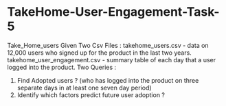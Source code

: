# TakeHome-User-Engagement-Task-5
Take_Home_users
Given Two Csv Files :
takehome_users.csv - data on 12,000 users who signed up for the product in the last two years.
takehome_user_engagement.csv - summary table of each day that a user logged into the product.
Two Queries :
1. Find Adopted users ? (who has logged into the product on three separate days in at least one seven­ day period)
2. Identify which factors predict future user adoption ?
